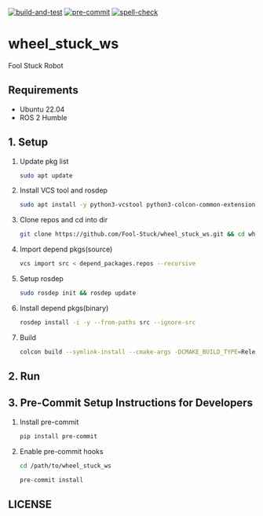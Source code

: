[![build-and-test](https://github.com/Fool-Stuck/wheel_stuck_ws/actions/workflows/build-and-test.yaml/badge.svg)](https://github.com/Fool-Stuck/wheel_stuck_ws/actions/workflows/build-and-test.yaml)
[![pre-commit](https://github.com/Fool-Stuck/wheel_stuck_ws/actions/workflows/pre-commit.yaml/badge.svg)](https://github.com/Fool-Stuck/wheel_stuck_ws/actions/workflows/pre-commit.yaml)
[![spell-check](https://github.com/Fool-Stuck/wheel_stuck_ws/actions/workflows/spell-check.yaml/badge.svg)](https://github.com/Fool-Stuck/wheel_stuck_ws/actions/workflows/spell-check.yaml)

# wheel_stuck_ws

Fool Stuck Robot

## Requirements

- Ubuntu 22.04
- ROS 2 Humble

## 1. Setup

1. Update pkg list

   ```bash
   sudo apt update
   ```

2. Install VCS tool and rosdep

   ```bash
   sudo apt install -y python3-vcstool python3-colcon-common-extensions python3-rosdep
   ```

3. Clone repos and cd into dir

   ```bash
   git clone https://github.com/Fool-Stuck/wheel_stuck_ws.git && cd wheel_stuck_ws
   ```

4. Import depend pkgs(source)

   ```bash
   vcs import src < depend_packages.repos --recursive
   ```

5. Setup rosdep

   ```bash
   sudo rosdep init && rosdep update
   ```

6. Install depend pkgs(binary)

   ```bash
   rosdep install -i -y --from-paths src --ignore-src
   ```

7. Build

   ```bash
   colcon build --symlink-install --cmake-args -DCMAKE_BUILD_TYPE=Release
   ```

## 2. Run

## 3. Pre-Commit Setup Instructions for Developers

1. Install pre-commit

   ```bash
   pip install pre-commit
   ```

2. Enable pre-commit hooks
   
   ```bash
   cd /path/to/wheel_stuck_ws
   ```

   ```bash
   pre-commit install
   ```

## LICENSE
